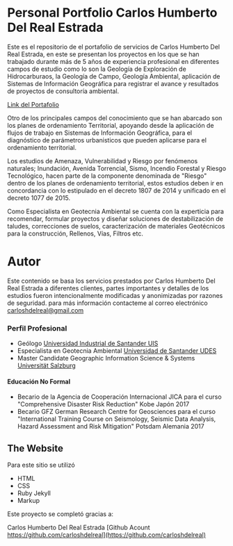 # Personal Portfolio Carlos Humberto Del Real Estrada 

Este es el repositorio de el portafolio de servicios de Carlos Humberto Del Real Estrada, en este se presentan los proyectos en los que se han trabajado durante más de 5 años de experiencia profesional en diferentes campos de estudio como lo son la Geología de Exploración de Hidrocarburaos, la Geología de Campo, Geología Ambiental, aplicación de Sistemas de Información Geográfica para registrar el avance y resultados de proyectos de consultoría ambiental.

[Link del Portafolio](https://carloshdelreal.github.io/ict/)

Otro de los principales campos del conocimiento que se han abarcado son los planes de ordenamiento Territorial, apoyando desde la aplicación de flujos de trabajo en Sistemas de Información Geográfica, para el diagnóstico de parámetros urbanisticos que pueden aplicarse para el ordenamiento territorial.

Los estudios de Amenaza, Vulnerabilidad y Riesgo por fenómenos naturales; Inundación, Avenida Torrencial, Sismo, Incendio Forestal y Riesgo Tecnológico, hacen parte de la componente denominada de "Riesgo" dentro de los planes de ordenamiento territorial, estos estudios deben ir en concordancia con lo estipulado en el decreto 1807 de 2014 y unificado en el decreto 1077 de 2015.

Como Especialista en Geotecnia Ambiental se cuenta con la experticia para recomendar, formular proyectos y diseñar soluciones de destabilización de taludes, correcciones de suelos, caracterización de materiales Geotécnicos para la construcción, Rellenos, Vías, Filtros etc.

# Autor

Este contenido se basa los servicios prestados por Carlos Humberto Del Real Estrada a diferentes clientes, partes importantes y detalles de los estudios fueron intencionalmente modificadas y anonimizadas por razones de seguridad. para más información contacteme al correo electrónico carloshdelreal@gmail.com

### Perfil Profesional

* Geólogo [Universidad Industrial de Santander UIS](https://www.uis.edu.co)
* Especialista en Geotecnia Ambiental [Universidad de Santander UDES](https://www.udes.edu.co/)
* Master Candidate Geographic Information Science & Systems [Universität Salzburg](https://www.uni-salzburg.at)

#### Educación No Formal

* Becario de la Agencia de Cooperación Internacional JICA para el curso "Comprehensive Disaster Risk Reduction" Kobe Japón 2017
* Becario GFZ German Research Centre for Geosciences para el curso "International Training Course on Seismology, Seismic Data Analysis, Hazard Assessment and Risk Mitigation" Potsdam Alemania 2017

## The Website

Para este sitio se utilizó
* HTML
* CSS
* Ruby Jekyll
* Markup

Este proyecto se completó gracias a:

Carlos Humberto Del Real Estrada [Github Acount https://github.com/carloshdelreal](https://github.com/carloshdelreal)
